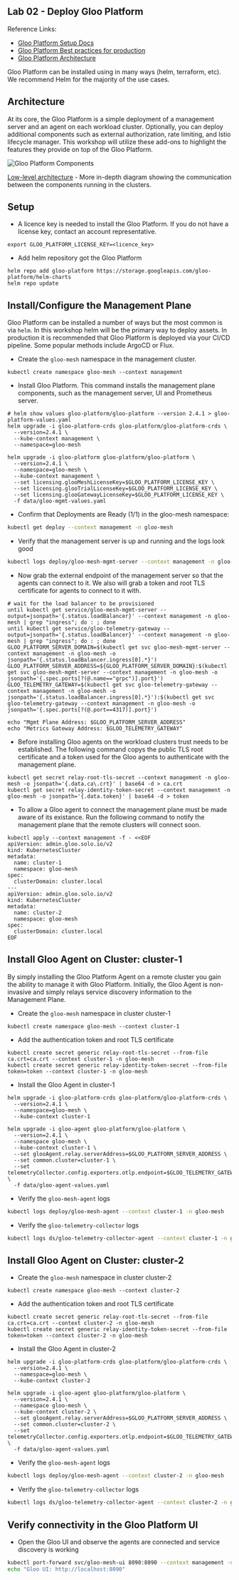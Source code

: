 ## Lab 02 - Deploy Gloo Platform <a name="lab-02---deploy-gloo-platform-"></a>

Reference Links:
* [Gloo Platform Setup Docs](https://docs.solo.io/gloo-mesh-enterprise/latest/setup/)
* [Gloo Platform Best practices for production](https://docs.solo.io/gloo-mesh-enterprise/latest/setup/prod/recommended_setup/)
* [Gloo Platform Architecture](https://docs.solo.io/gloo-mesh-enterprise/main/concepts/platform/architecture/)

Gloo Platform can be installed using in many ways (helm, terraform, etc). We recommend Helm for the majority of the use cases.

## Architecture

At its core, the Gloo Platform is a simple deployment of a management server and an agent on each workload cluster. Optionally, you can deploy additional components such as external authorization, rate limiting, and Istio lifecycle manager. This workshop will utilize these add-ons to highlight the features they provide on top of the Gloo Platform.

![Gloo Platform Components](images/gloo-platform-simplified.png)

[Low-level architecture](images/gloo-platform-network-arch.png) - More in-depth diagram showing the communication between the components running in the clusters.

## Setup

* A licence key is needed to install the Gloo Platform. If you do not have a license key, contact an account representative. 
```shell
export GLOO_PLATFORM_LICENSE_KEY=<licence_key>
```

* Add helm repository got the Gloo Platform
```shell
helm repo add gloo-platform https://storage.googleapis.com/gloo-platform/helm-charts
helm repo update
```

## Install/Configure the Management Plane

Gloo Platform can be installed a number of ways but the most common is via `helm`. In this workshop helm will be the primary way to deploy assets. In production it is recommended that Gloo Platform is deployed via your CI/CD pipeline. Some popular methods include ArgoCD or Flux.

* Create the `gloo-mesh` namespace in the management cluster.
```shell
kubectl create namespace gloo-mesh --context management
```

* Install Gloo Platform. This command installs the management plane components, such as the management server, UI and Prometheus server.
```shell
# helm show values gloo-platform/gloo-platform --version 2.4.1 > gloo-platform-values.yaml
helm upgrade -i gloo-platform-crds gloo-platform/gloo-platform-crds \
  --version=2.4.1 \
  --kube-context management \
  --namespace=gloo-mesh

helm upgrade -i gloo-platform gloo-platform/gloo-platform \
  --version=2.4.1 \
  --namespace=gloo-mesh \
  --kube-context management \
  --set licensing.glooMeshLicenseKey=$GLOO_PLATFORM_LICENSE_KEY \
  --set licensing.glooTrialLicenseKey=$GLOO_PLATFORM_LICENSE_KEY \
  --set licensing.glooGatewayLicenseKey=$GLOO_PLATFORM_LICENSE_KEY \
  -f data/gloo-mgmt-values.yaml
```

* Confirm that Deployments are Ready (1/1) in the gloo-mesh namespace: 
```bash
kubectl get deploy --context management -n gloo-mesh
```

* Verify that the management server is up and running and the logs look good
```bash
kubectl logs deploy/gloo-mesh-mgmt-server --context management -n gloo-mesh
```

* Now grab the external endpoint of the management server so that the agents can connect to it. We also will grab a token and root TLS certificate for agents to connect to it with. 
```shell
# wait for the load balancer to be provisioned
until kubectl get service/gloo-mesh-mgmt-server --output=jsonpath='{.status.loadBalancer}' --context management -n gloo-mesh | grep "ingress"; do : ; done
until kubectl get service/gloo-telemetry-gateway --output=jsonpath='{.status.loadBalancer}' --context management -n gloo-mesh | grep "ingress"; do : ; done
GLOO_PLATFORM_SERVER_DOMAIN=$(kubectl get svc gloo-mesh-mgmt-server --context management -n gloo-mesh -o jsonpath='{.status.loadBalancer.ingress[0].*}')
GLOO_PLATFORM_SERVER_ADDRESS=${GLOO_PLATFORM_SERVER_DOMAIN}:$(kubectl get svc gloo-mesh-mgmt-server --context management -n gloo-mesh -o jsonpath='{.spec.ports[?(@.name=="grpc")].port}')
GLOO_TELEMETRY_GATEWAY=$(kubectl get svc gloo-telemetry-gateway --context management -n gloo-mesh -o jsonpath='{.status.loadBalancer.ingress[0].*}'):$(kubectl get svc gloo-telemetry-gateway --context management -n gloo-mesh -o jsonpath='{.spec.ports[?(@.port==4317)].port}')

echo "Mgmt Plane Address: $GLOO_PLATFORM_SERVER_ADDRESS"
echo "Metrics Gateway Address: $GLOO_TELEMETRY_GATEWAY"
```
* Before installing Gloo agents on the workload clusters trust needs to be established. The following command copys the public TLS root certificate and a token used for the Gloo agents to authenticate with the management plane.
```shell
kubectl get secret relay-root-tls-secret --context management -n gloo-mesh -o jsonpath='{.data.ca\.crt}' | base64 -d > ca.crt
kubectl get secret relay-identity-token-secret --context management -n gloo-mesh -o jsonpath='{.data.token}' | base64 -d > token
```

* To allow a Gloo agent to connect the management plane must be made aware of its existance. Run the following command to notify the management plane that the remote clusters will connect soon. 
```shell
kubectl apply --context management -f - <<EOF
apiVersion: admin.gloo.solo.io/v2
kind: KubernetesCluster
metadata:
  name: cluster-1
  namespace: gloo-mesh
spec:
  clusterDomain: cluster.local
---
apiVersion: admin.gloo.solo.io/v2
kind: KubernetesCluster
metadata:
  name: cluster-2
  namespace: gloo-mesh
spec:
  clusterDomain: cluster.local
EOF
```

## Install Gloo Agent on Cluster: cluster-1

By simply installing the Gloo Platform Agent on a remote cluster you gain the ability to manage it with Gloo Platform. Initially, the Gloo Agent is non-invasive and simply relays service discovery information to the Management Plane.
* Create the `gloo-mesh` namespace in cluster cluster-1
```shell
kubectl create namespace gloo-mesh --context cluster-1
```

* Add the authentication token and root TLS certificate
```shell
kubectl create secret generic relay-root-tls-secret --from-file ca.crt=ca.crt --context cluster-1 -n gloo-mesh
kubectl create secret generic relay-identity-token-secret --from-file token=token --context cluster-1 -n gloo-mesh
```
* Install the Gloo Agent in cluster-1
```shell
helm upgrade -i gloo-platform-crds gloo-platform/gloo-platform-crds \
  --version=2.4.1 \
  --namespace=gloo-mesh \
  --kube-context cluster-1

helm upgrade -i gloo-agent gloo-platform/gloo-platform \
  --version=2.4.1 \
  --namespace gloo-mesh \
  --kube-context cluster-1 \
  --set glooAgent.relay.serverAddress=$GLOO_PLATFORM_SERVER_ADDRESS \
  --set common.cluster=cluster-1 \
  --set telemetryCollector.config.exporters.otlp.endpoint=$GLOO_TELEMETRY_GATEWAY \
  -f data/gloo-agent-values.yaml
```

* Verify the `gloo-mesh-agent` logs
```bash
kubectl logs deploy/gloo-mesh-agent --context cluster-1 -n gloo-mesh
```

* Verify the `gloo-telemetry-collector` logs
```bash
kubectl logs ds/gloo-telemetry-collector-agent --context cluster-1 -n gloo-mesh
```

## Install Gloo Agent on Cluster: cluster-2

* Create the `gloo-mesh` namespace in cluster cluster-2
```shell
kubectl create namespace gloo-mesh --context cluster-2
```

* Add the authentication token and root TLS certificate
```shell
kubectl create secret generic relay-root-tls-secret --from-file ca.crt=ca.crt --context cluster-2 -n gloo-mesh
kubectl create secret generic relay-identity-token-secret --from-file token=token --context cluster-2 -n gloo-mesh
```
* Install the Gloo Agent in cluster-2
```shell
helm upgrade -i gloo-platform-crds gloo-platform/gloo-platform-crds \
  --version=2.4.1 \
  --namespace=gloo-mesh \
  --kube-context cluster-2

helm upgrade -i gloo-agent gloo-platform/gloo-platform \
  --version=2.4.1 \
  --namespace gloo-mesh \
  --kube-context cluster-2 \
  --set glooAgent.relay.serverAddress=$GLOO_PLATFORM_SERVER_ADDRESS \
  --set common.cluster=cluster-2 \
  --set telemetryCollector.config.exporters.otlp.endpoint=$GLOO_TELEMETRY_GATEWAY \
  -f data/gloo-agent-values.yaml
```

* Verify the `gloo-mesh-agent` logs
```bash
kubectl logs deploy/gloo-mesh-agent --context cluster-2 -n gloo-mesh
```

* Verify the `gloo-telemetry-collector` logs
```bash
kubectl logs ds/gloo-telemetry-collector-agent --context cluster-2 -n gloo-mesh
```

## Verify connectivity in the Gloo Platform UI
* Open the Gloo UI and observe the agents are connected and service discovery is working
```bash
kubectl port-forward svc/gloo-mesh-ui 8090:8090 --context management -n gloo-mesh
echo "Gloo UI: http://localhost:8090"
```
